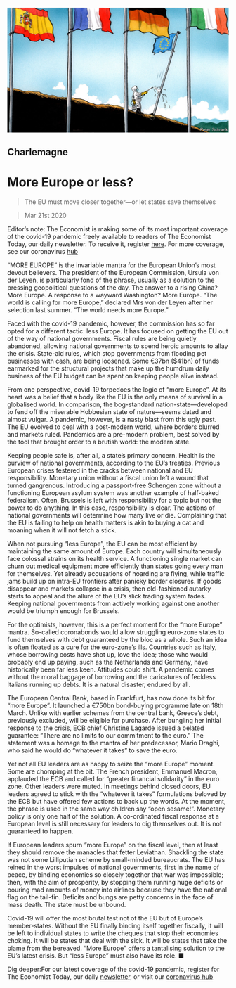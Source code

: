 ![](./images/20200321_EUD000_0.jpg)

## Charlemagne

# More Europe or less?

> The EU must move closer together—or let states save themselves

> Mar 21st 2020

Editor’s note: The Economist is making some of its most important coverage of the covid-19 pandemic freely available to readers of The Economist Today, our daily newsletter. To receive it, register [here](https://www.economist.com//newslettersignup). For more coverage, see our coronavirus [hub](https://www.economist.com//coronavirus)

“MORE EUROPE” is the invariable mantra for the European Union’s most devout believers. The president of the European Commission, Ursula von der Leyen, is particularly fond of the phrase, usually as a solution to the pressing geopolitical questions of the day. The answer to a rising China? More Europe. A response to a wayward Washington? More Europe. “The world is calling for more Europe,” declared Mrs von der Leyen after her selection last summer. “The world needs more Europe.”

Faced with the covid-19 pandemic, however, the commission has so far opted for a different tactic: less Europe. It has focused on getting the EU out of the way of national governments. Fiscal rules are being quietly abandoned, allowing national governments to spend heroic amounts to allay the crisis. State-aid rules, which stop governments from flooding pet businesses with cash, are being loosened. Some €37bn ($41bn) of funds earmarked for the structural projects that make up the humdrum daily business of the EU budget can be spent on keeping people alive instead.

From one perspective, covid-19 torpedoes the logic of “more Europe”. At its heart was a belief that a body like the EU is the only means of survival in a globalised world. In comparison, the bog-standard nation-state—developed to fend off the miserable Hobbesian state of nature—seems dated and almost vulgar. A pandemic, however, is a nasty blast from this ugly past. The EU evolved to deal with a post-modern world, where borders blurred and markets ruled. Pandemics are a pre-modern problem, best solved by the tool that brought order to a brutish world: the modern state.

Keeping people safe is, after all, a state’s primary concern. Health is the purview of national governments, according to the EU’s treaties. Previous European crises festered in the cracks between national and EU responsibility. Monetary union without a fiscal union left a wound that turned gangrenous. Introducing a passport-free Schengen zone without a functioning European asylum system was another example of half-baked federalism. Often, Brussels is left with responsibility for a topic but not the power to do anything. In this case, responsibility is clear. The actions of national governments will determine how many live or die. Complaining that the EU is failing to help on health matters is akin to buying a cat and moaning when it will not fetch a stick.

When not pursuing “less Europe”, the EU can be most efficient by maintaining the same amount of Europe. Each country will simultaneously face colossal strains on its health service. A functioning single market can churn out medical equipment more efficiently than states going every man for themselves. Yet already accusations of hoarding are flying, while traffic jams build up on intra-EU frontiers after panicky border closures. If goods disappear and markets collapse in a crisis, then old-fashioned autarky starts to appeal and the allure of the EU’s slick trading system fades. Keeping national governments from actively working against one another would be triumph enough for Brussels.

For the optimists, however, this is a perfect moment for the “more Europe” mantra. So-called coronabonds would allow struggling euro-zone states to fund themselves with debt guaranteed by the bloc as a whole. Such an idea is often floated as a cure for the euro-zone’s ills. Countries such as Italy, whose borrowing costs have shot up, love the idea; those who would probably end up paying, such as the Netherlands and Germany, have historically been far less keen. Attitudes could shift. A pandemic comes without the moral baggage of borrowing and the caricatures of feckless Italians running up debts. It is a natural disaster, endured by all.

The European Central Bank, based in Frankfurt, has now done its bit for “more Europe”. It launched a €750bn bond-buying programme late on 18th March. Unlike with earlier schemes from the central bank, Greece’s debt, previously excluded, will be eligible for purchase. After bungling her initial response to the crisis, ECB chief Christine Lagarde issued a belated guarantee: “There are no limits to our commitment to the euro.” The statement was a homage to the mantra of her predecessor, Mario Draghi, who said he would do “whatever it takes” to save the euro.

Yet not all EU leaders are as happy to seize the “more Europe” moment. Some are chomping at the bit. The French president, Emmanuel Macron, applauded the ECB and called for “greater financial solidarity” in the euro zone. Other leaders were muted. In meetings behind closed doors, EU leaders agreed to stick with the “whatever it takes” formulations beloved by the ECB but have offered few actions to back up the words. At the moment, the phrase is used in the same way children say “open sesame!”. Monetary policy is only one half of the solution. A co-ordinated fiscal response at a European level is still necessary for leaders to dig themselves out. It is not guaranteed to happen.

If European leaders spurn “more Europe” on the fiscal level, then at least they should remove the manacles that fetter Leviathan. Shackling the state was not some Lilliputian scheme by small-minded bureaucrats. The EU has reined in the worst impulses of national governments, first in the name of peace, by binding economies so closely together that war was impossible; then, with the aim of prosperity, by stopping them running huge deficits or pouring mad amounts of money into airlines because they have the national flag on the tail-fin. Deficits and bungs are petty concerns in the face of mass death. The state must be unbound.

Covid-19 will offer the most brutal test not of the EU but of Europe’s member-states. Without the EU finally binding itself together fiscally, it will be left to individual states to write the cheques that stop their economies choking. It will be states that deal with the sick. It will be states that take the blame from the bereaved. “More Europe” offers a tantalising solution to the EU’s latest crisis. But “less Europe” must also have its role. ■

Dig deeper:For our latest coverage of the covid-19 pandemic, register for The Economist Today, our daily [newsletter](https://www.economist.com//newslettersignup), or visit our [coronavirus hub](https://www.economist.com//coronavirus)